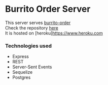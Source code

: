 # Burrito Order Server

This server serves [burrito-order](https://burrito-order.netlify.app) <br/>
Check the repository [here](github.com/FreekJanssen/FoodOrder) <br/>
It is hosted on [heroku]https://www.heroku.com <br/>

### Technologies used
  - Express 
  - REST 
  - Server-Sent Events 
  - Sequelize 
  - Postgres
